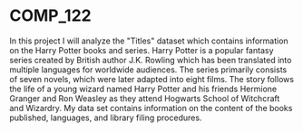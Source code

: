 # COMP_122
In this project I will analyze the "Titles" dataset which contains information on the Harry Potter books and series. Harry Potter is a popular fantasy series created by British author J.K. Rowling which has been translated into multiple languages for worldwide audiences. The series primarily consists of seven novels, which were later adapted into eight films. The story follows the life of a young wizard named Harry Potter and his friends Hermione Granger and Ron Weasley as they attend Hogwarts School of Witchcraft and Wizardry. My data set contains information on the content of the books published, languages, and library filing procedures.
